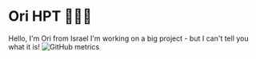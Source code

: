 # Ori HPT 👨🏻‍🦰
Hello, I'm Ori from Israel
I'm working on a big project - but I can't tell you what it is!
![GitHub metrics](https://metrics.lecoq.io/orihpt?isocalendar=1&languages=1&isocalendar.duration=full-year)
